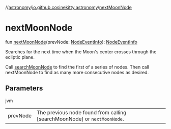 //[astronomy](../../index.md)/[io.github.cosinekitty.astronomy](index.md)/[nextMoonNode](next-moon-node.md)

# nextMoonNode

fun [nextMoonNode](next-moon-node.md)(prevNode: [NodeEventInfo](-node-event-info/index.md)): [NodeEventInfo](-node-event-info/index.md)

Searches for the next time when the Moon's center crosses through the ecliptic plane.

Call [searchMoonNode](search-moon-node.md) to find the first of a series of nodes. Then call nextMoonNode to find as many more consecutive nodes as desired.

## Parameters

jvm

| | |
|---|---|
| prevNode | The previous node found from calling [searchMoonNode] or `nextMoonNode`. |
